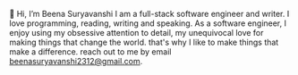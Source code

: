 👋 Hi, I’m Beena Suryavanshi
I am a full-stack software engineer and writer. I love programming, reading, writing and speaking.
As a software engineer, I enjoy using my obsessive attention to detail, my unequivocal love for making things that change the world.
that's why I like to make things that make a difference.
reach out to me by email beenasuryavanshi2312@gmail.com.
